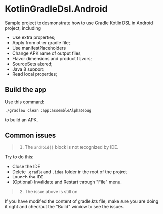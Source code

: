 # KotlinGradleDsl.Android

Sample project to desmonstrate how to use Gradle Kotlin DSL in Android project, including:

- Use extra properties;
- Apply from other gradle file;
- Use manifestPlaceholders
- Change APK name of output files;
- Flavor dimensions and product flavors;
- SourceSets altered;
- Java 8 support;
- Read local properties;

## Build the app

Use this command:

```
./gradlew clean :app:assembleAlphaDebug
```

to build an APK.

## Common issues

> 1. The `android{}` block is not recognized by IDE.

Try to do this:

- Close the IDE
- Delete `.gradle` and `.idea` folder in the root of the project
- Launch the IDE
- (Optional) Invalidate and Restart through "File" menu.

> 2. The issue above is still on

If you have modified the content of gradle.kts file, make sure you are doing it right and checkout the "Build" window to see the issues.
